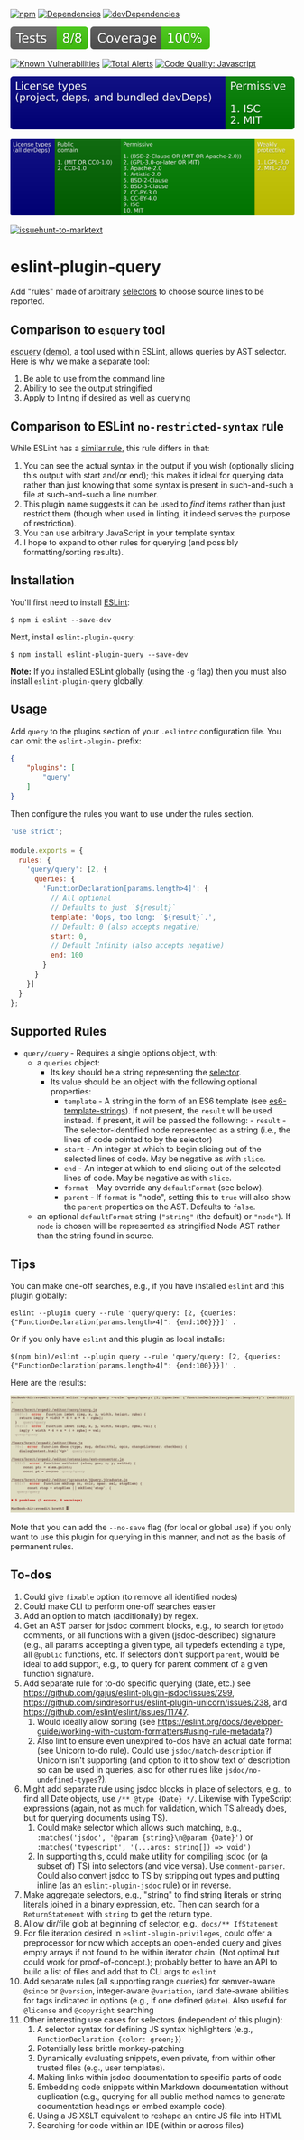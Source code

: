 [![npm](https://img.shields.io/npm/v/eslint-plugin-query.svg)](https://www.npmjs.com/package/eslint-plugin-query)
[![Dependencies](https://img.shields.io/david/brettz9/eslint-plugin-query.svg)](https://david-dm.org/brettz9/eslint-plugin-query)
[![devDependencies](https://img.shields.io/david/dev/brettz9/eslint-plugin-query.svg)](https://david-dm.org/brettz9/eslint-plugin-query?type=dev)

[![Tests badge](https://raw.githubusercontent.com/brettz9/eslint-plugin-query/master/badges/tests-badge.svg?sanitize=true)](badges/tests-badge.svg)
[![Coverage badge](https://raw.githubusercontent.com/brettz9/eslint-plugin-query/master/badges/coverage-badge.svg?sanitize=true)](badges/coverage-badge.svg)

[![Known Vulnerabilities](https://snyk.io/test/github/brettz9/eslint-plugin-query/badge.svg)](https://snyk.io/test/github/brettz9/eslint-plugin-query)
[![Total Alerts](https://img.shields.io/lgtm/alerts/g/brettz9/eslint-plugin-query.svg?logo=lgtm&logoWidth=18)](https://lgtm.com/projects/g/brettz9/eslint-plugin-query/alerts)
[![Code Quality: Javascript](https://img.shields.io/lgtm/grade/javascript/g/brettz9/eslint-plugin-query.svg?logo=lgtm&logoWidth=18)](https://lgtm.com/projects/g/brettz9/eslint-plugin-query/context:javascript)

[![Licenses badge](https://raw.githubusercontent.com/brettz9/eslint-plugin-query/master/badges/licenses-badge.svg?sanitize=true)](badges/licenses-badge.svg)

[![Licenses dev badge](https://raw.githubusercontent.com/brettz9/eslint-plugin-query/master/badges/licenses-badge-dev.svg?sanitize=true)](badges/licenses-badge-dev.svg)

<!--[![License](https://img.shields.io/npm/l/eslint-plugin-query.svg)](LICENSE-MIT) -->

[![issuehunt-to-marktext](https://issuehunt.io/static/embed/issuehunt-button-v1.svg)](https://issuehunt.io/r/brettz9/eslint-plugin-query)

# eslint-plugin-query

Add "rules" made of arbitrary [selectors](https://eslint.org/docs/developer-guide/selectors) to choose source lines to be reported.

## Comparison to `esquery` tool

[esquery](https://github.com/estools/esquery) ([demo](https://estools.github.io/esquery/)),
a tool used within ESLint, allows queries by AST selector. Here is why we
make a separate tool:

1. Be able to use from the command line
1. Ability to see the output stringified
1. Apply to linting if desired as well as querying

## Comparison to ESLint `no-restricted-syntax` rule

While ESLint has a [similar rule](https://eslint.org/docs/rules/no-restricted-syntax),
this rule differs in that:

1. You can see the actual syntax in the output if you wish (optionally slicing
    this output with start and/or end); this makes it ideal for querying data
    rather than just knowing that some syntax is present in such-and-such a
    file at such-and-such a line number.
2. This plugin name suggests it can be used to *find* items rather than just
    restrict them (though when used in linting, it indeed serves the purpose of
    restriction).
3. You can use arbitrary JavaScript in your template syntax
4. I hope to expand to other rules for querying (and possibly formatting/sorting
    results).

## Installation

You'll first need to install [ESLint](http://eslint.org):

```
$ npm i eslint --save-dev
```

Next, install `eslint-plugin-query`:

```
$ npm install eslint-plugin-query --save-dev
```

**Note:** If you installed ESLint globally (using the `-g` flag) then you must also install `eslint-plugin-query` globally.

## Usage

Add `query` to the plugins section of your `.eslintrc` configuration file. You can omit the `eslint-plugin-` prefix:

```json
{
    "plugins": [
        "query"
    ]
}
```


Then configure the rules you want to use under the rules section.

```js
'use strict';

module.exports = {
  rules: {
    'query/query': [2, {
      queries: {
        'FunctionDeclaration[params.length>4]': {
          // All optional
          // Defaults to just `${result}`
          template: 'Oops, too long: `${result}`.',
          // Default: 0 (also accepts negative)
          start: 0,
          // Default Infinity (also accepts negative)
          end: 100
        }
      }
    }]
  }
};
```

## Supported Rules

- `query/query` - Requires a single options object, with:
    - a `queries` object:
        - Its key should be a string representing the
            [selector](https://eslint.org/docs/developer-guide/selectors).
        - Its value should be an object with the following optional properties:
            - `template` - A string in the form of an ES6 template (see
                [es6-template-strings](https://github.com/medikoo/es6-template-strings/)).
                If not present, the `result` will be used instead. If present,
                it will be passed the following:
                    - `result` - The selector-identified node represented as
                        a string (i.e., the lines of code pointed to by
                        the selector)
            - `start` - An integer at which to begin slicing out of
                the selected lines of code. May be negative as with
                `slice`.
            - `end` - An integer at which to end slicing out of the
                selected lines of code. May be negative as with `slice`.
            - `format` - May override any `defaultFormat` (see below).
            - `parent` - If `format` is "node", setting this to `true`
                will also show the `parent` properties on the AST. Defaults
                to `false`.
    - an optional `defaultFormat` string (`"string"` (the default) or `"node"`).
        If `node` is chosen will be represented as stringified Node AST
        rather than the string found in source.

## Tips

You can make one-off searches, e.g., if you have installed `eslint` and this
plugin globally:

```shell
eslint --plugin query --rule 'query/query: [2, {queries: {"FunctionDeclaration[params.length>4]": {end:100}}}]' .
```

Or if you only have `eslint` and this plugin as local installs:

```shell
$(npm bin)/eslint --plugin query --rule 'query/query: [2, {queries: {"FunctionDeclaration[params.length>4]": {end:100}}}]' .
```

Here are the results:

![query-results.png](query-results.png)

Note that you can add the `--no-save` flag (for local or global use) if
you only want to use this plugin for querying in this manner, and not as
the basis of permanent rules.

## To-dos

1. Could give `fixable` option (to remove all identified nodes)
1. Could make CLI to perform one-off searches easier
1. Add an option to match (additionally) by regex.
1. Get an AST parser for jsdoc comment blocks, e.g., to search for `@todo` comments,
    or all functions with a given (jsdoc-described) signature (e.g., all params
    accepting a given type, all typedefs extending a type, all `@public` functions,
    etc. If selectors don't support `parent`, would be ideal to add support,
    e.g., to query for parent comment of a given function signature.
1. Add separate rule for to-do specific querying (date, etc.)
    see <https://github.com/gajus/eslint-plugin-jsdoc/issues/299>,
    <https://github.com/sindresorhus/eslint-plugin-unicorn/issues/238>,
    and <https://github.com/eslint/eslint/issues/11747>.
    1. Would ideally allow sorting (see <https://eslint.org/docs/developer-guide/working-with-custom-formatters#using-rule-metadata>?)
    1. Also lint to ensure even unexpired to-dos have an actual date
        format (see Unicorn to-do rule). Could use
        `jsdoc/match-description` if Unicorn isn't supporting (and option
        to it to show text of description so can be used in queries, also
        for other rules like `jsdoc/no-undefined-types`?).
1. Might add separate rule using jsdoc blocks in place of selectors, e.g., to
    find all Date objects, use `/** @type {Date} */`. Likewise with
    TypeScript expressions (again, not as much for validation, which TS
    already does, but for querying documents using TS).
    1. Could make selector which allows such matching, e.g.,
        `:matches('jsdoc', '@param {string}\n@param {Date}')` or
        `:matches('typescript', '(...args: string[]) => void')`
    1. In supporting this, could make utility for compiling jsdoc (or (a
        subset of) TS) into selectors (and vice versa). Use
        `comment-parser`. Could also convert jsdoc to TS by stripping
        out types and putting inline (as an `eslint-plugin-jsdoc` rule)
        or in reverse.
1. Make aggregate selectors, e.g., "string" to find string literals or
    string literals joined in a binary expression, etc. Then can search
    for a `ReturnStatement` with `string` to get the return type.
1. Allow dir/file glob at beginning of selector, e.g., `docs/** IfStatement`
1. For file iteration desired in `eslint-plugin-privileges`, could offer
    a preprocessor for now which accepts an open-ended query and gives
    empty arrays if not found to be within iterator chain. (Not optimal
    but could work for proof-of-concept.); probably better to have an
    API to build a list of files and add that to CLI args to `eslint`
1. Add separate rules (all supporting range queries) for semver-aware
    `@since` or `@version`, integer-aware `@variation`, (and date-aware
    abilities for tags indicated in options (e.g., if one defined `@date`).
    Also useful for `@license` and `@copyright` searching
1. Other interesting use cases for selectors (independent of this plugin):
    1. A selector syntax for defining JS syntax highlighters (e.g.,
        `FunctionDeclaration {color: green;}`)
    1. Potentially less brittle monkey-patching
    1. Dynamically evaluating snippets, even private, from within other
        trusted files (e.g., user templates).
    1. Making links within jsdoc documentation to specific parts of code
    1. Embedding code snippets within Markdown documentation without
        duplication (e.g., querying for all public method names to
        generate documentation headings or embed example code).
    1. Using a JS XSLT equivalent to reshape an entire JS file into HTML
    1. Searching for code within an IDE (within or across files)
